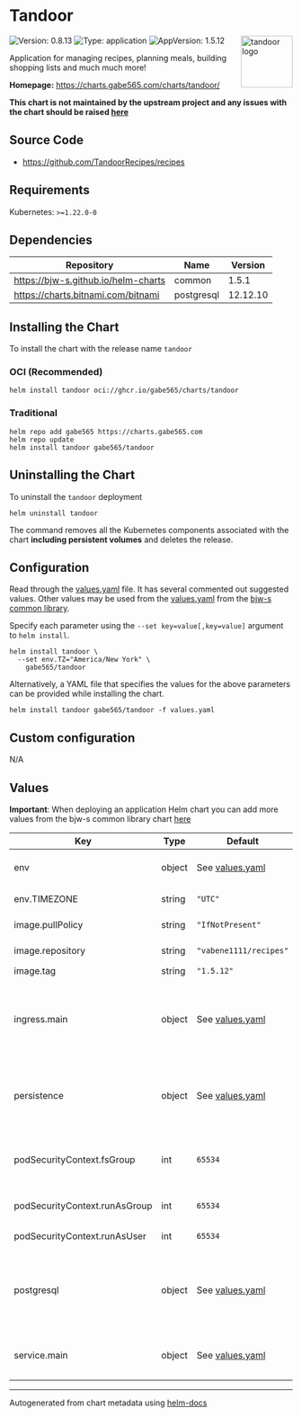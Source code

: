 # Tandoor

<img src="https://raw.githubusercontent.com/vabene1111/recipes/master/docs/logo_color.svg" align="right" width="92" alt="tandoor logo">

![Version: 0.8.13](https://img.shields.io/badge/Version-0.8.13-informational?style=flat)
![Type: application](https://img.shields.io/badge/Type-application-informational?style=flat)
![AppVersion: 1.5.12](https://img.shields.io/badge/AppVersion-1.5.12-informational?style=flat)

Application for managing recipes, planning meals, building shopping lists and much much more!

**Homepage:** <https://charts.gabe565.com/charts/tandoor/>

**This chart is not maintained by the upstream project and any issues with the chart should be raised
[here](https://github.com/gabe565/charts/issues/new?assignees=gabe565&labels=bug&template=bug_report.yaml&name=tandoor&version=0.8.13)**

## Source Code

* <https://github.com/TandoorRecipes/recipes>

## Requirements

Kubernetes: `>=1.22.0-0`

## Dependencies

| Repository | Name | Version |
|------------|------|---------|
| <https://bjw-s.github.io/helm-charts> | common | 1.5.1 |
| <https://charts.bitnami.com/bitnami> | postgresql | 12.12.10 |

## Installing the Chart

To install the chart with the release name `tandoor`

### OCI (Recommended)

```console
helm install tandoor oci://ghcr.io/gabe565/charts/tandoor
```

### Traditional

```console
helm repo add gabe565 https://charts.gabe565.com
helm repo update
helm install tandoor gabe565/tandoor
```

## Uninstalling the Chart

To uninstall the `tandoor` deployment

```console
helm uninstall tandoor
```

The command removes all the Kubernetes components associated with the chart **including persistent volumes** and deletes the release.

## Configuration

Read through the [values.yaml](./values.yaml) file. It has several commented out suggested values.
Other values may be used from the [values.yaml](https://github.com/bjw-s/helm-charts/tree/a081de5/charts/library/common/values.yaml) from the [bjw-s common library](https://github.com/bjw-s/helm-charts/tree/a081de5/charts/library/common).

Specify each parameter using the `--set key=value[,key=value]` argument to `helm install`.

```console
helm install tandoor \
  --set env.TZ="America/New York" \
    gabe565/tandoor
```

Alternatively, a YAML file that specifies the values for the above parameters can be provided while installing the chart.

```console
helm install tandoor gabe565/tandoor -f values.yaml
```

## Custom configuration

N/A

## Values

**Important**: When deploying an application Helm chart you can add more values from the bjw-s common library chart [here](https://github.com/bjw-s/helm-charts/tree/a081de5/charts/library/common)

| Key | Type | Default | Description |
|-----|------|---------|-------------|
| env | object | See [values.yaml](./values.yaml) | environment variables. [[ref]](https://github.com/TandoorRecipes/recipes/blob/master/.env.template). |
| env.TIMEZONE | string | `"UTC"` | default timezone |
| image.pullPolicy | string | `"IfNotPresent"` | image pull policy |
| image.repository | string | `"vabene1111/recipes"` | image repository |
| image.tag | string | `"1.5.12"` | image tag |
| ingress.main | object | See [values.yaml](./values.yaml) | Enable and configure ingress settings for the chart under this key. |
| persistence | object | See [values.yaml](./values.yaml) | Configure persistence settings for the chart under this key. |
| podSecurityContext.fsGroup | int | `65534` | Volume binds will be granted to `nobody` group |
| podSecurityContext.runAsGroup | int | `65534` | Run as `nobody` group |
| podSecurityContext.runAsUser | int | `65534` | Run as `nobody` user |
| postgresql | object | See [values.yaml](./values.yaml) | Enable and configure postgresql database subchart under this key. [[ref]](https://github.com/bitnami/charts/tree/master/bitnami/mariadb) |
| service.main | object | See [values.yaml](./values.yaml) | Configures service settings for the chart. |

---
Autogenerated from chart metadata using [helm-docs](https://github.com/norwoodj/helm-docs)
